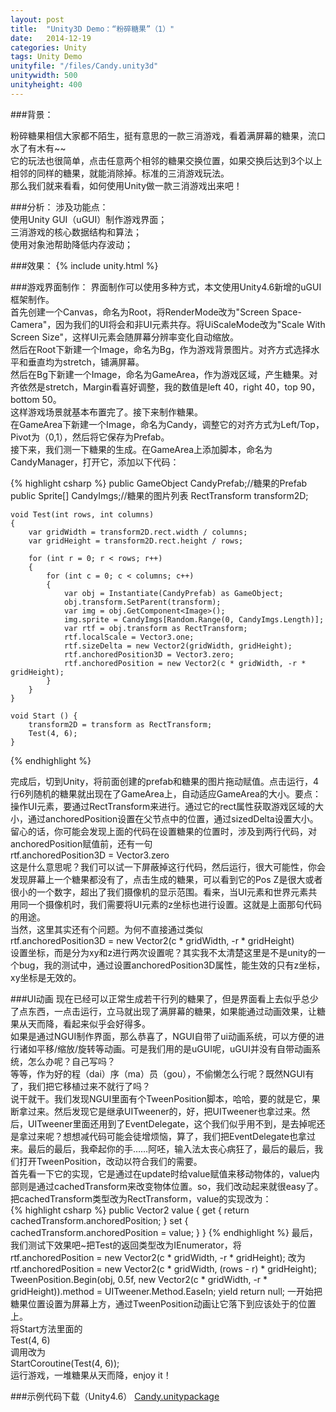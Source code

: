 ```yaml
---
layout: post
title:  "Unity3D Demo：“粉碎糖果”（1）"
date:   2014-12-19
categories: Unity
tags: Unity Demo
unityfile: "/files/Candy.unity3d"
unitywidth: 500
unityheight: 400
---
```


###背景：

<!-- begin_summary -->

粉碎糖果相信大家都不陌生，挺有意思的一款三消游戏，看着满屏幕的糖果，流口水了有木有~~<br>
它的玩法也很简单，点击任意两个相邻的糖果交换位置，如果交换后达到3个以上相邻的同样的糖果，就能消除掉。标准的三消游戏玩法。<br>
那么我们就来看看，如何使用Unity做一款三消游戏出来吧！

<!-- end_summary -->

###分析：
涉及功能点：<br>
使用Unity GUI（uGUI）制作游戏界面；<br>
三消游戏的核心数据结构和算法；<br>
使用对象池帮助降低内存波动；<br>

###效果：
{% include unity.html %}

###游戏界面制作：
界面制作可以使用多种方式，本文使用Unity4.6新增的uGUI框架制作。<br>
首先创建一个Canvas，命名为Root，将RenderMode改为"Screen Space-Camera"，因为我们的UI将会和非UI元素共存。将UiScaleMode改为"Scale With Screen Size"，这样UI元素会随屏幕分辨率变化自动缩放。<br>
然后在Root下新建一个Image，命名为Bg，作为游戏背景图片。对齐方式选择水平和垂直均为stretch，铺满屏幕。<br>
然后在Bg下新建一个Image，命名为GameArea，作为游戏区域，产生糖果。对齐依然是stretch，Margin看喜好调整，我的数值是left 40，right 40，top 90， bottom 50。<br>
这样游戏场景就基本布置完了。接下来制作糖果。<br>
在GameArea下新建一个Image，命名为Candy，调整它的对齐方式为Left/Top，Pivot为（0,1），然后将它保存为Prefab。<br>
接下来，我们测一下糖果的生成。在GameArea上添加脚本，命名为CandyManager，打开它，添加以下代码：

{% highlight csharp %}
	public GameObject CandyPrefab;//糖果的Prefab
	public Sprite[] CandyImgs;//糖果的图片列表
	RectTransform transform2D;

    void Test(int rows, int columns)
    {
        var gridWidth = transform2D.rect.width / columns;
        var gridHeight = transform2D.rect.height / rows;
		
        for (int r = 0; r < rows; r++)
        {
            for (int c = 0; c < columns; c++)
            {
                var obj = Instantiate(CandyPrefab) as GameObject;
                obj.transform.SetParent(transform);
                var img = obj.GetComponent<Image>();
                img.sprite = CandyImgs[Random.Range(0, CandyImgs.Length)];
                var rtf = obj.transform as RectTransform;
                rtf.localScale = Vector3.one;
                rtf.sizeDelta = new Vector2(gridWidth, gridHeight);
				rtf.anchoredPosition3D = Vector3.zero;
                rtf.anchoredPosition = new Vector2(c * gridWidth, -r * gridHeight);
            }
        }
    }

	void Start () {
        transform2D = transform as RectTransform;
        Test(4, 6);
	}
{% endhighlight %}

完成后，切到Unity，将前面创建的prefab和糖果的图片拖动赋值。点击运行，4行6列随机的糖果就出现在了GameArea上，自动适应GameArea的大小。要点：操作UI元素，要通过RectTransform来进行。通过它的rect属性获取游戏区域的大小，通过anchoredPosition设置在父节点中的位置，通过sizedDelta设置大小。<br>
留心的话，你可能会发现上面的代码在设置糖果的位置时，涉及到两行代码，对anchoredPosition赋值前，还有一句<br>rtf.anchoredPosition3D = Vector3.zero<br>这是什么意思呢？我们可以试一下屏蔽掉这行代码，然后运行，很大可能性，你会发现屏幕上一个糖果都没有了，点击生成的糖果，可以看到它的Pos Z是很大或者很小的一个数字，超出了我们摄像机的显示范围。看来，当UI元素和世界元素共用同一个摄像机时，我们需要将UI元素的z坐标也进行设置。这就是上面那句代码的用途。<br>
当然，这里其实还有个问题。为何不直接通过类似<br>rtf.anchoredPosition3D = new Vector2(c * gridWidth, -r * gridHeight)<br>设置坐标，而是分为xy和z进行两次设置呢？其实我不太清楚这里是不是unity的一个bug，我的测试中，通过设置anchoredPosition3D属性，能生效的只有z坐标，xy坐标是无效的。<br>
	
###UI动画
现在已经可以正常生成若干行列的糖果了，但是界面看上去似乎总少了点东西，一点击运行，立马就出现了满屏幕的糖果，如果能通过动画效果，让糖果从天而降，看起来似乎会好得多。<br>
如果是通过NGUI制作界面，那么恭喜了，NGUI自带了ui动画系统，可以方便的进行诸如平移/缩放/旋转等动画。可是我们用的是uGUI呢，uGUI并没有自带动画系统，怎么办呢？自己写吗？<br>
等等，作为好的程（dai）序（ma）员（gou），不偷懒怎么行呢？既然NGUI有了，我们把它移植过来不就行了吗？<br>
说干就干。我们发现NGUI里面有个TweenPosition脚本，哈哈，要的就是它，果断拿过来。然后发现它是继承UITweener的，好，把UITweener也拿过来。然后，UITweener里面还用到了EventDelegate，这个我们似乎用不到，是去掉呢还是拿过来呢？想想减代码可能会徒增烦恼，算了，我们把EventDelegate也拿过来。最后的最后，我牵起你的手……阿呸，输入法太丧心病狂了，最后的最后，我们打开TweenPosition，改动以符合我们的需要。<br>
首先看一下它的实现，它是通过在update时给value赋值来移动物体的，value内部则是通过cachedTransform来改变物体位置。so，我们改动起来就很easy了。把cachedTransform类型改为RectTransform，value的实现改为：<br>
{% highlight csharp %}
public Vector2 value
{
	get
	{
		return cachedTransform.anchoredPosition;
	}
	set
	{
		cachedTransform.anchoredPosition = value;
	}
}
{% endhighlight %}
最后，我们测试下效果吧~把Test的返回类型改为IEnumerator，将<br>
	rtf.anchoredPosition = new Vector2(c * gridWidth, -r * gridHeight);
改为<br>
	rtf.anchoredPosition = new Vector2(c * gridWidth, (rows - r) * gridHeight);
	TweenPosition.Begin(obj, 0.5f, new Vector2(c * gridWidth, -r * gridHeight)).method = UITweener.Method.EaseIn;
	yield return null;
一开始把糖果位置设置为屏幕上方，通过TweenPosition动画让它落下到应该处于的位置上。<br>
将Start方法里面的<br>Test(4, 6)<br>调用改为<br>StartCoroutine(Test(4, 6));<br>
运行游戏，一堆糖果从天而降，enjoy it！

###示例代码下载（Unity4.6）
[Candy.unitypackage](https://raw.githubusercontent.com/rugbbyli/rugbbyli.github.io/master/files/Candy.unitypackage "Candy.unitypackage")